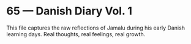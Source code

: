 # 65 — Danish Diary Vol. 1

This file captures the raw reflections of Jamalu during his early Danish learning days. Real thoughts, real feelings, real growth.
